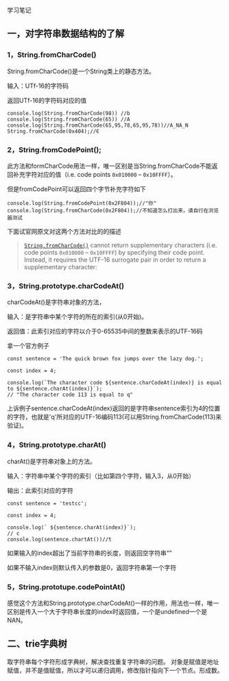 学习笔记
## 一，对字符串数据结构的了解
### 1，String.fromCharCode()

String.fromCharCode()是一个String类上的静态方法。

输入：UTf-16的字符码

返回UTf-16的字符码对应的值

```
console.log(String.fromCharCode(98)) //b
console.log(String.fromCharCode(65)) //A
console.log(String.fromCharCode(65,95,78,65,95,78))//A_NA_N
String.fromCharCode(0x404);//Є
```

### 2，String.fromCodePoint(); 

此方法和formCharCode用法一样，唯一区别是当String.fromCharCode不能返回补充字符对应的值（i.e. code points `0x010000` – `0x10FFFF`）。

但是fromCodePoint可以返回四个字节补充字符如下

```
console.log(String.fromCodePoint(0x2F804));//"你"
console.log(String.fromCharCode(0x2F804));//不知道怎么打出来，请自行在浏览器测试
```

下面试官网原文对这两个方法对比的的描述

> [`String.fromCharCode()`](https://developer.mozilla.org/en-US/docs/Web/JavaScript/Reference/Global_Objects/String/fromCharCode) cannot return supplementary characters (i.e. code points `0x010000` – `0x10FFFF`) by specifying their code point. Instead, it requires the UTF-16 surrogate pair in order to return a supplementary character:

### 3，String.prototype.charCodeAt()

charCodeAt()是字符串对象的方法，

输入：是字符串中某个字符的所在的索引(从0开始)。

返回值：此索引对应的字符以介于0-65535中间的整数来表示的UTF-16码

拿一个官方例子

```
const sentence = 'The quick brown fox jumps over the lazy dog.';

const index = 4;

console.log(`The character code ${sentence.charCodeAt(index)} is equal to ${sentence.charAt(index)}`);
// "The character code 113 is equal to q"

```

上诉例子sentence.charCodeAt(index)返回的是字符串sentence索引为4的位置的字符，也就是'q'所对应的UTF-16编码113(可以用String.fromCharCode(113)来验证)。

### 4，String.prototype.charAt()

charAt()是字符串对象上的方法。

输入：字符串中某个字符的索引（比如第四个字符，输入3，从0开始）

输出：此索引对应的字符

```
const sentence = 'testcc';

const index = 4;

console.log(` ${sentence.charAt(index)}`);
// c
console.log(sentence.chartAt())//t 
```

如果输入的index超出了当前字符串的长度，则返回空字符串“”

如果不输入index则默认传入的参数是0，返回字符串第一个字符

### 5，String.prototupe.codePointAt()

感觉这个方法和String.prototype.charCodeAt()一样的作用，用法也一样，唯一区别是传入一个大于字符串长度的index时返回值，一个是undefined一个是NAN。

## 二、trie字典树

取字符串每个字符形成字典树，解决查找重复字符串的问题。
对象是赋值是地址赋值，并不是值赋值，所以才可以递归调用，修改指针指向下一个节点。形成数。
